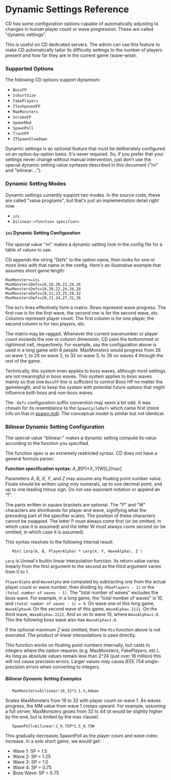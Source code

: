 # Dynamic Settings Reference

CD has some configuration options capable of automatically adjusting to changes in human player count or wave progression.
These are called "dynamic settings".

This is useful on CD dedicated servers.  The admin can use this feature to make CD automatically tailor its difficulty
settings to the number of players present and how far they are in the current game (wave-wise).

### Supported Options

The following CD options support dynamism:

* `BossFP`
* `CohortSize`
* `FakePlayers`
* `FleshpoundFP`
* `MaxMonsters`
* `ScrakeFP`
* `SpawnMod`
* `SpawnPoll`
* `TrashFP`
* `ZTSpawnSlowdown`

Dynamic settings is an optional feature that must be deliberately configured on an option-by-option basis.
It's never required.  So, if you prefer that your settings never change without manual intervention, just
don't use the special dynamic setting value syntaxes described in this document ("ini" and "bilinear:...").

### Dynamic Setting Modes

Dynamic settings currently support two modes.  In the source code, these are called "value programs", but that's
just an implementation detail right now.

* `ini`
* `bilinear:<function specifier>`

#### `ini` Dynamic Setting Configuration

The special value "ini" makes a dynamic setting look in the config file for a table of values to use.


CD appends the string "Defs" to the option name, then looks for one or more lines with that
name in the config.  Here's an illustrative example that assumes short game length:

```
MaxMonsters=ini
MaxMonstersDefs=16,18,20,22,24,26
MaxMonstersDefs=18,20,22,24,26,28
MaxMonstersDefs=19,21,23,25,29,32
MaxMonstersDefs=19,21,24,27,31,36
```

The `Defs` lines effectively form a matrix.  Rows represent wave progress.  The first row is for the
first wave, the second row is for the second wave, etc.  Columns represent player count.  The first
column is for one player, the second column is for two players, etc.

The matrix may be ragged.  Whenever the current wavenumber or player count exceeds the row or column
dimension, CD uses the bottommost or rightmost cell, respectively.  For example, say the configuration
above is used in a long game with 6 people.  MaxMonsters would progress from 26 on wave 1, to 28 on
wave 2, to 32 on wave 3, to 36 on waves 4 through the rest of the game.

Technically, this system even applies to boss waves, although most settings are not meaningful in
boss waves.  This system applies to boss waves mainly so that one `BossFP` line is sufficient to
control Boss HP no matter the gamelength, and to keep the system with potential future options that
might influence both boss and non-boss waves.

The `-Defs` configuration suffix convention may seem a bit odd.  It was chosen for its resemblance to
the `SpawnCycleDefs` which came first (more info on that in [spawn.md](spawn.md)).  The conceptual
model is similar but not identical.

### Bilinear Dynamic Setting Configuration

The special value "bilinear:<function specifier >" makes a dynamic setting compute its value according to
the function you specified.

The function spec is an extremely restricted syntax.  CD does not have a general formula parser.

**Function specification syntax:**  *A*\_*B*[P]\**X*\_*Y*[W][;*Z*max]

Parameters *A*, *B*, *X*, *Y*, and *Z* may assume any floating point number value.  Floats should be
written using only numerals, up to one decimal point, and up to one leading minus sign.  Do not use
exponent notation or append an "f".

The parts written in square brackets are optional.  The "P" and "W" characters are shorthands for
player and wave, signifying what the preceding part of the specifier scales.  The position of these
characters cannot be swapped.  The letter P must always come first (or be omitted, in which case
it is assumed) and the letter W must always come second (or be omitted, in which case it is assumed).

This syntax resolves to the following internal result:

```
   Min( Lerp(A, B, PlayerAlpha) * Lerp(X, Y, WaveAlpha), Z )
```

`Lerp` is Unreal's builtin linear interpolation function.  Its return value varies linearly from the
first argument to the second as the third argument varies from 0 to 1.

`PlayerAlpha` and `WaveAlpha` are computed by subtracting one from the actual player count or wave number,
then dividing by `(MaxPlayers - 1)` or the `(total number of waves - 1)`.  The "total number of
waves" excludes the boss wave.  For example, in a long game, the "total number of waves" is 10,
and `(total number of waves - 1) = 9`.  On wave one of this long game, `WaveAlpha=0`.  On the second
wave of this game, `WaveAlpha=.1111`.  On the third wave, `WaveAlpha=.2222`.  And so on to wave 10,
where `WaveAlpha=1.0`.  This the following boss wave also has `WaveAlpha=1.0`.

If the optional maximum *Z* was omitted, then the `Min` function above is not executed.  The product
of linear interpolations is used directly.

This function works on floating point numbers internally, but casts to integers where the option
requires (e.g. MaxMonsters, FakePlayers, etc.). As long as absolute values remain less than 2^24
(just over 16 million) this will not cause precision errors.  Larger values may cause IEEE 754
single-precision errors when converting to integers.

##### Bilinear Dynamic Setting Examples

```
   MaxMonsters=bilinear:16_32*1_1.5;44max
```

Scales MaxMonsters from 16 to 32 with player count on wave 1.
As waves progress, the MM value from wave 1 creeps upward.
For example, assuming a full server, MaxMonsters grows from 32
to 44 (it would be slightly higher by the end, but is limited
by the max clause).

```
   SpawnPoll=bilinear:1_0.75P*1.5_0.75W
```

This gradually decreases SpawnPoll as the player count and 
wave index increase.  In a solo short game, we would get:

* Wave 1: SP = 1.5
* Wave 2: SP = 1.25
* Wave 3: SP = 1.0
* Wave 4: SP = 0.75
* Boss Wave: SP = 0.75
